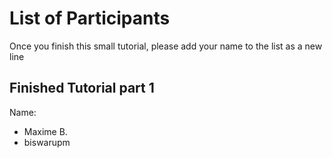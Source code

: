 # List of Participants
Once you finish this small tutorial, please add your name to the list as a new line

## Finished Tutorial part 1
Name:

- Maxime B.
- biswarupm